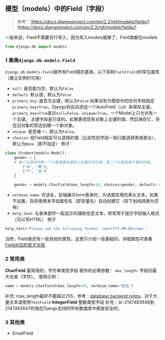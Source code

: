 ## 模型（models）中的Field（字段）
> 参考：[https://docs.djangoproject.com/en/2.2/ref/models/fields/](https://docs.djangoproject.com/en/2.2/ref/models/fields/)

一般来说，Field不需要另行导入，因为导入models就够了，Field类都在models
```python
from django.db import models
```
### 1 基类`django.db.models.Field`
`django.db.models.Field`是所有Field类的基类，以下简称`Field`
`Field`的常见属性（建立实例时可用）

 - `null`: 是否能为空，默认为`False`
 - `default`: 默认值，默认为`False`
 - `primary_key`: 是否为主键，默认为`False`
如果没有为模型中的任何字段指定`primary_key=True`，Django将自动添加一个AutoField（`id`）来保存主键。
`primary_key=True`表示`null=False，unique=True`。一个Model上只允许有一个主键。
主键字段是只读的。如果更改现有对象上主键的值，然后保存它，将在旧对象的旁边创建一个新对象。
 - `unique`: 是否唯一，默认为`False`。
 - `choices`: 给Field指定可以选择的值（比如性别字段一般只能选择男或者女），默认为`None`（即不指定）
 例子：
```python
class Student(models.Model):
    gender = [
    # 每个元组中的第一个元素是要在模型上设置的实际值，第二个元素是用户看到的值。
        ("m", "男"),
        ("f", "女")
    ]

    gender = models.CharField(max_length=10, choices=gender, default='m', verbose_name="性别")
```
- `verbose_name`: 可读名，前端展示form表单时，为该属性用的表头文本。如果不设置，则将使用本字段属性名（即变量名）自动创建它（将下划线转换为空格）
- `help_text`: 与表单部件一起显示的辅助信息文本，常常用于提示字段输入格式（可以写HTML）
例子
```python
help_text="Please use the following format: <em>YYYY-MM-DD</em>."
```
当然，Field类还有一些其他的属性，这里只介绍一些基础的，详细属性可查看[Field对应的官方文档](https://docs.djangoproject.com/en/2.2/ref/models/fields/)

### 2 常用类
**CharField**
最常用的，字符串类型字段
额外的必需参数：
`max_length`: 字段的最大长度（字符）。
使用示例：
```python
name = models.CharField(max_length=50, verbose_name="姓名")
```
补充: max_length最好不要超过255，参考：[database backend notes](https://docs.djangoproject.com/en/2.2/ref/databases/)。对于大量文本请使用`TextField`
**IntegerField**
整数类型字段
补充：从-2147483648到2147483647的值在Django支持的所有数据库中都是安全的。
### 3 其他类
- EmailField